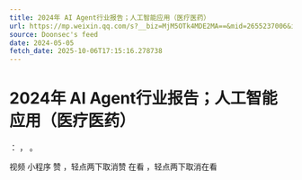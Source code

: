 ```yaml
---
title: 2024年 AI Agent行业报告；人工智能应用（医疗医药）
url: https://mp.weixin.qq.com/s?__biz=MjM5OTk4MDE2MA==&mid=2655237006&idx=2&sn=41b79ff9b49677f1f01c5593e8338aef
source: Doonsec's feed
date: 2024-05-05
fetch_date: 2025-10-06T17:15:16.278738
---
```


# 2024年 AI Agent行业报告；人工智能应用（医疗医药）

：
，
。

视频
小程序
赞
，轻点两下取消赞
在看
，轻点两下取消在看